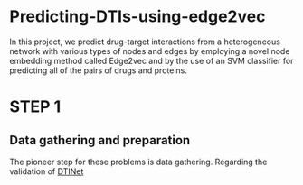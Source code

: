 # Predicting-DTIs-using-edge2vec
In this project, we predict drug-target interactions from a heterogeneous network with various types of nodes and edges by employing a novel node embedding method called Edge2vec and by the use of an SVM classifier for predicting all of the pairs of drugs and proteins.
# STEP 1
## Data gathering and preparation
The pioneer step for these problems is data gathering. Regarding the validation of [DTINet](https://github.com/luoyunan/DTINet)
